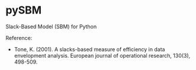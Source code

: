# pySBM
Slack-Based Model (SBM) for Python 

Reference:
- Tone, K. (2001). A slacks-based measure of efficiency in data envelopment analysis. European journal of operational research, 130(3), 498-509.
